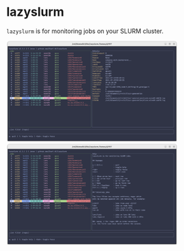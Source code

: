 # lazyslurm

`lazyslurm` is for monitoring jobs on your SLURM cluster.


<p float="left">
  <img src="assets/lazyslurm1.png" width="400" />
  <img src="assets/lazyslurm2.png" width="400" /> 
</p>
